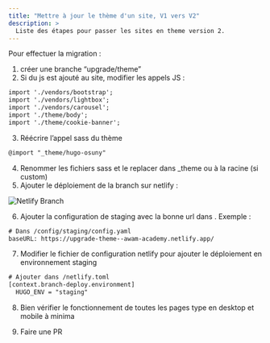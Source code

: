 ```yaml
---
title: "Mettre à jour le thème d'un site, V1 vers V2"
description: >
  Liste des étapes pour passer les sites en theme version 2.
---
```


Pour effectuer la migration : 

1. créer une branche “upgrade/theme” 
2. Si du js est ajouté au site, modifier les appels JS : 

```html
import './vendors/bootstrap';
import './vendors/lightbox';
import './vendors/carousel';
import './theme/body';
import './theme/cookie-banner';
```

3. Réécrire l’appel sass du thème

```html
@import "_theme/hugo-osuny"
```

4. Renommer les fichiers sass et le replacer dans _theme ou à la racine (si custom)
5. Ajouter le déploiement de la branch sur netlify : 

![Netlify Branch](/static/images/v1_to_v2-netlify-branches.png)

6. Ajouter la configuration de staging avec la bonne url dans . Exemple : 

```html
# Dans /config/staging/config.yaml
baseURL: https://upgrade-theme--awam-academy.netlify.app/
```

7. Modifier le fichier de configuration netlify pour ajouter le déploiement en environnement staging

```html
# Ajouter dans /netlify.toml
[context.branch-deploy.environment]
  HUGO_ENV = "staging"
```

8. Bien vérifier le fonctionnement de toutes les pages type en desktop et mobile à minima

9. Faire une PR
